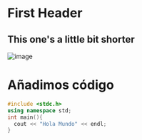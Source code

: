 # First Header
## This one's a little bit shorter

![image](https://github.com/user-attachments/assets/1c44db35-c2f3-4ceb-8dbb-1fd2e6867450)

# Añadimos código
```C++
#include <stdc.h>
using namespace std;
int main(){
  cout << "Hola Mundo" << endl;
}
````
